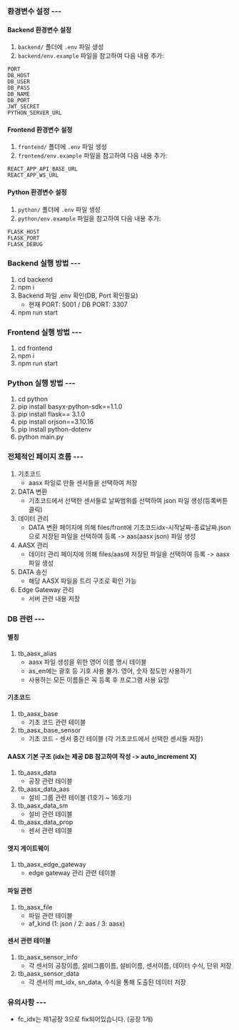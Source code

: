 ### 환경변수 설정 ---

#### Backend 환경변수 설정

1. `backend/` 폴더에 `.env` 파일 생성
2. `backend/env.example` 파일을 참고하여 다음 내용 추가:

```env
PORT
DB_HOST
DB_USER
DB_PASS
DB_NAME
DB_PORT
JWT_SECRET
PYTHON_SERVER_URL
```

#### Frontend 환경변수 설정

1. `frontend/` 폴더에 `.env` 파일 생성
2. `frontend/env.example` 파일을 참고하여 다음 내용 추가:

```env
REACT_APP_API_BASE_URL
REACT_APP_WS_URL
```

#### Python 환경변수 설정

1. `python/` 폴더에 `.env` 파일 생성
2. `python/env.example` 파일을 참고하여 다음 내용 추가:

```env
FLASK_HOST
FLASK_PORT
FLASK_DEBUG
```

### Backend 실행 방법 ---

1. cd backend
2. npm i
3. Backend 파일 .env 확인(DB, Port 확인필요)
   - 현재 PORT: 5001 / DB PORT: 3307
4. npm run start

### Frontend 실행 방법 ---

1. cd frontend
2. npm i
3. npm run start

### Python 실행 방법 ---

1. cd python
2. pip install basyx-python-sdk==1.1.0
3. pip install flask== 3.1.0
4. pip install orjson==3.10.16
5. pip install python-dotenv
6. python main.py

### 전체적인 페이지 흐름 ---

1. 기초코드
   - aasx 파일로 만들 센서들을 선택하여 저장
2. DATA 변환
   - 기초코드에서 선택한 센서들로 날짜범위를 선택하여 json 파일 생성(등록버튼 클릭)
3. 데이터 관리
   - DATA 변환 페이지에 의해 files/front에 기초코드idx-시작날짜-종료날짜.json으로 저장된 파일을 선택하여 등록 -> aas(aasx json) 파일 생성
4. AASX 관리
   - 데이터 관리 페이지에 의해 files/aas에 저장된 파일을 선택하여 등록 -> aasx 파일 생성
5. DATA 송신
   - 해당 AASX 파일을 트리 구조로 확인 가능
6. Edge Gateway 관리
   - 서버 관련 내용 저장

### DB 관련 ---

#### 별칭

1. tb_aasx_alias
   - aasx 파일 생성을 위한 영어 이름 명시 테이블
   - as_en에는 괄호 등 기호 사용 불가. 영어, 숫자 정도만 사용하기
   - 사용하는 모든 이름들은 꼭 등록 후 프로그램 사용 요망

#### 기초코드

1. tb_aasx_base
   - 기초 코드 관련 테이블
2. tb_aasx_base_sensor
   - 기초 코드 - 센서 중간 테이블 (각 기초코드에서 선택한 센서들 저장)

#### AASX 기본 구조 (idx는 제공 DB 참고하여 작성 -> auto_increment X)

1. tb_aasx_data
   - 공장 관련 테이블
2. tb_aasx_data_aas
   - 설비 그룹 관련 테이블 (1호기 ~ 16호기)
3. tb_aasx_data_sm
   - 설비 관련 테이블
4. tb_aasx_data_prop
   - 센서 관련 테이블

#### 엣지 게이트웨이

1. tb_aasx_edge_gateway
   - edge gateway 관리 관련 테이블

#### 파일 관련

1. tb_aasx_file
   - 파일 관련 테이블
   - af_kind (1: json / 2: aas / 3: aasx)

#### 센서 관련 테이블

1. tb_aasx_sensor_info
   - 각 센서의 공장이름, 설비그룹이름, 설비이름, 센서이름, 데이터 수식, 단위 저장
2. tb_aasx_sensor_data
   - 각 센서의 mt_idx, sn_data, 수식을 통해 도출된 데이터 저장

### 유의사항 ---

- fc_idx는 제1공장 3으로 fix되어있습니다. (공장 1개)

